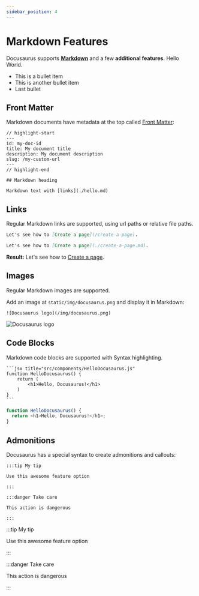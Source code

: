 ```yaml
---
sidebar_position: 4
---
```


# Markdown Features

Docusaurus supports [**Markdown**](https://daringfireball.net/projects/markdown/syntax) and a few **additional features**. Hello World.

*   This is a bullet item
*   This is another bullet item
*   Last bullet

## Front Matter

Markdown documents have metadata at the top called [Front Matter](https://jekyllrb.com/docs/front-matter/):

```true
// highlight-start
---
id: my-doc-id
title: My document title
description: My document description
slug: /my-custom-url
---
// highlight-end

## Markdown heading

Markdown text with [links](./hello.md)
```

## Links

Regular Markdown links are supported, using url paths or relative file paths.

```md
Let's see how to [Create a page](/create-a-page).
```

```md
Let's see how to [Create a page](./create-a-page.md).
```

**Result:** Let's see how to [Create a page](./create-a-page.md).

## Images

Regular Markdown images are supported.

Add an image at `static/img/docusaurus.png` and display it in Markdown:

```true
![Docusaurus logo](/img/docusaurus.png)
```

![Docusaurus logo](https://raw.githubusercontent.com/andrew-brough/docusaurus-plugin-docs-editor-preview/edit/docs-tutorial-basics-markdown-features-md/static/img/docusaurus.png)

## Code Blocks

Markdown code blocks are supported with Syntax highlighting.

    ```jsx title="src/components/HelloDocusaurus.js"
    function HelloDocusaurus() {
        return (
            <h1>Hello, Docusaurus!</h1>
        )
    }
    ```

```javascript
function HelloDocusaurus() {
  return <h1>Hello, Docusaurus!</h1>;
}
```

## Admonitions

Docusaurus has a special syntax to create admonitions and callouts:

    :::tip My tip

    Use this awesome feature option

    :::

    :::danger Take care

    This action is dangerous

    :::

:::tip My tip

Use this awesome feature option

:::

:::danger Take care

This action is dangerous

:::
